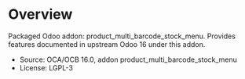 # Overview

Packaged Odoo addon: product_multi_barcode_stock_menu. Provides features documented in upstream Odoo 16 under this addon.

- Source: OCA/OCB 16.0, addon product_multi_barcode_stock_menu
- License: LGPL-3
